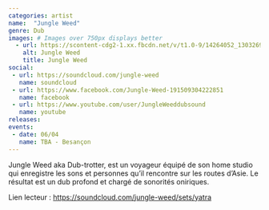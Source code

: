 ```yaml
---
categories: artist
name:  "Jungle Weed"
genre: Dub
images: # Images over 750px displays better
  - url: https://scontent-cdg2-1.xx.fbcdn.net/v/t1.0-9/14264052_1303269209713516_6201425113187928683_n.jpg?oh=4a66361b824314dcef3bf096dabf523f&oe=5A1E2D40
    alt: Jungle Weed
    title: Jungle Weed
social:
 - url: https://soundcloud.com/jungle-weed
   name: soundcloud
 - url: https://www.facebook.com/Jungle-Weed-191509304222851
   name: facebook
 - url: https://www.youtube.com/user/JungleWeeddubsound
   name: youtube
releases:
events:
 - date: 06/04
   name: TBA - Besançon
---
```

Jungle Weed aka Dub-trotter, est un voyageur équipé de son home studio qui enregistre les sons et personnes qu’il rencontre sur les routes d’Asie. Le résultat est un dub profond et chargé de sonorités oniriques.

Lien lecteur : https://soundcloud.com/jungle-weed/sets/yatra